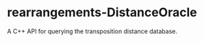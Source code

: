 rearrangements-DistanceOracle
=============================

A C++ API for querying the transposition distance database.